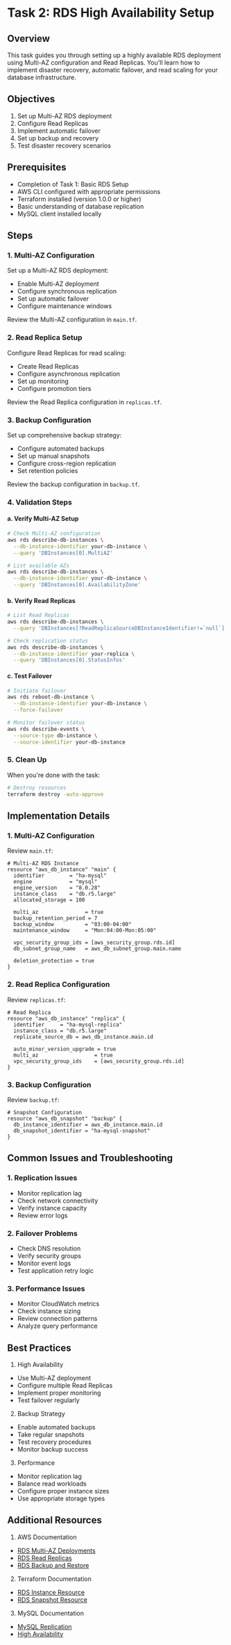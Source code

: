 # Task 2: RDS High Availability Setup

## Overview
This task guides you through setting up a highly available RDS deployment using Multi-AZ configuration and Read Replicas. You'll learn how to implement disaster recovery, automatic failover, and read scaling for your database infrastructure.

## Objectives
1. Set up Multi-AZ RDS deployment
2. Configure Read Replicas
3. Implement automatic failover
4. Set up backup and recovery
5. Test disaster recovery scenarios

## Prerequisites
- Completion of Task 1: Basic RDS Setup
- AWS CLI configured with appropriate permissions
- Terraform installed (version 1.0.0 or higher)
- Basic understanding of database replication
- MySQL client installed locally

## Steps

### 1. Multi-AZ Configuration
Set up a Multi-AZ RDS deployment:
- Enable Multi-AZ deployment
- Configure synchronous replication
- Set up automatic failover
- Configure maintenance windows

Review the Multi-AZ configuration in `main.tf`.

### 2. Read Replica Setup
Configure Read Replicas for read scaling:
- Create Read Replicas
- Configure asynchronous replication
- Set up monitoring
- Configure promotion tiers

Review the Read Replica configuration in `replicas.tf`.

### 3. Backup Configuration
Set up comprehensive backup strategy:
- Configure automated backups
- Set up manual snapshots
- Configure cross-region replication
- Set retention policies

Review the backup configuration in `backup.tf`.

### 4. Validation Steps

#### a. Verify Multi-AZ Setup
```bash
# Check Multi-AZ configuration
aws rds describe-db-instances \
  --db-instance-identifier your-db-instance \
  --query 'DBInstances[0].MultiAZ'

# List available AZs
aws rds describe-db-instances \
  --db-instance-identifier your-db-instance \
  --query 'DBInstances[0].AvailabilityZone'
```

#### b. Verify Read Replicas
```bash
# List Read Replicas
aws rds describe-db-instances \
  --query 'DBInstances[?ReadReplicaSourceDBInstanceIdentifier!=`null`]'

# Check replication status
aws rds describe-db-instances \
  --db-instance-identifier your-replica \
  --query 'DBInstances[0].StatusInfos'
```

#### c. Test Failover
```bash
# Initiate failover
aws rds reboot-db-instance \
  --db-instance-identifier your-db-instance \
  --force-failover

# Monitor failover status
aws rds describe-events \
  --source-type db-instance \
  --source-identifier your-db-instance
```

### 5. Clean Up
When you're done with the task:
```bash
# Destroy resources
terraform destroy -auto-approve
```

## Implementation Details

### 1. Multi-AZ Configuration
Review `main.tf`:
```hcl
# Multi-AZ RDS Instance
resource "aws_db_instance" "main" {
  identifier        = "ha-mysql"
  engine            = "mysql"
  engine_version    = "8.0.28"
  instance_class    = "db.r5.large"
  allocated_storage = 100

  multi_az               = true
  backup_retention_period = 7
  backup_window          = "03:00-04:00"
  maintenance_window     = "Mon:04:00-Mon:05:00"

  vpc_security_group_ids = [aws_security_group.rds.id]
  db_subnet_group_name   = aws_db_subnet_group.main.name

  deletion_protection = true
}
```

### 2. Read Replica Configuration
Review `replicas.tf`:
```hcl
# Read Replica
resource "aws_db_instance" "replica" {
  identifier     = "ha-mysql-replica"
  instance_class = "db.r5.large"
  replicate_source_db = aws_db_instance.main.id

  auto_minor_version_upgrade = true
  multi_az                  = true
  vpc_security_group_ids    = [aws_security_group.rds.id]
}
```

### 3. Backup Configuration
Review `backup.tf`:
```hcl
# Snapshot Configuration
resource "aws_db_snapshot" "backup" {
  db_instance_identifier = aws_db_instance.main.id
  db_snapshot_identifier = "ha-mysql-snapshot"
}
```

## Common Issues and Troubleshooting

### 1. Replication Issues
- Monitor replication lag
- Check network connectivity
- Verify instance capacity
- Review error logs

### 2. Failover Problems
- Check DNS resolution
- Verify security groups
- Monitor event logs
- Test application retry logic

### 3. Performance Issues
- Monitor CloudWatch metrics
- Check instance sizing
- Review connection patterns
- Analyze query performance

## Best Practices

1. High Availability
- Use Multi-AZ deployment
- Configure multiple Read Replicas
- Implement proper monitoring
- Test failover regularly

2. Backup Strategy
- Enable automated backups
- Take regular snapshots
- Test recovery procedures
- Monitor backup success

3. Performance
- Monitor replication lag
- Balance read workloads
- Configure proper instance sizes
- Use appropriate storage types

## Additional Resources

1. AWS Documentation
- [RDS Multi-AZ Deployments](https://docs.aws.amazon.com/AmazonRDS/latest/UserGuide/Concepts.MultiAZ.html)
- [RDS Read Replicas](https://docs.aws.amazon.com/AmazonRDS/latest/UserGuide/USER_ReadRepl.html)
- [RDS Backup and Restore](https://docs.aws.amazon.com/AmazonRDS/latest/UserGuide/CHAP_CommonTasks.BackupRestore.html)

2. Terraform Documentation
- [RDS Instance Resource](https://registry.terraform.io/providers/hashicorp/aws/latest/docs/resources/db_instance)
- [RDS Snapshot Resource](https://registry.terraform.io/providers/hashicorp/aws/latest/docs/resources/db_snapshot)

3. MySQL Documentation
- [MySQL Replication](https://dev.mysql.com/doc/refman/8.0/en/replication.html)
- [High Availability](https://dev.mysql.com/doc/refman/8.0/en/ha-overview.html) 